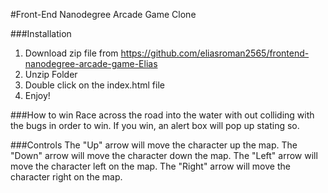 #Front-End Nanodegree Arcade Game Clone

###Installation
1. Download zip file from https://github.com/eliasroman2565/frontend-nanodegree-arcade-game-Elias
2. Unzip Folder
3. Double click on the index.html file
4. Enjoy!

###How to win
Race across the road into the water with out colliding with the bugs in order to win. If you win, an alert box will pop up stating so.

###Controls
The "Up" arrow will move the character up the map.
The "Down" arrow will move the character down the map.
The "Left" arrow will move the character left on the map.
The "Right" arrow will move the character right on the map.
